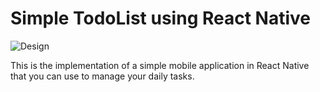 # Simple TodoList using React Native

![Design](https://github.com/zulfiqar313/todo-task-list-react-native/assets/69974518/8615ebd3-5ac4-49a0-9d52-b2a4df3cc8eb)

This is the implementation of a simple mobile application in React Native that you can use to manage your daily tasks.
